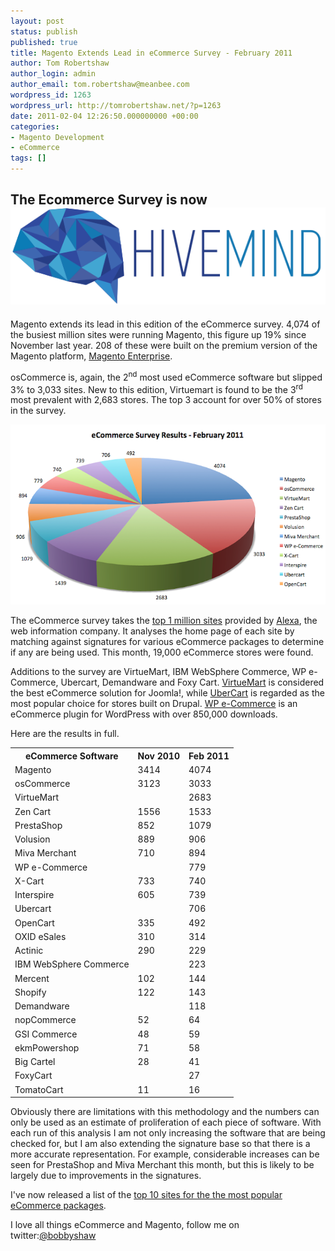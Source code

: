 ```yaml
---
layout: post
status: publish
published: true
title: Magento Extends Lead in eCommerce Survey - February 2011
author: Tom Robertshaw
author_login: admin
author_email: tom.robertshaw@meanbee.com
wordpress_id: 1263
wordpress_url: http://tomrobertshaw.net/?p=1263
date: 2011-02-04 12:26:50.000000000 +00:00
categories:
- Magento Development
- eCommerce
tags: []
---
```


<div class="hivemind-promo">
    <h2>The Ecommerce Survey is now <a href="https://askhivemind.com/"><img src="/img/2015/06/hivemind_logo.svg" class="hivemind_logo" /></a></h2>
</div>

Magento extends its lead in this edition of the eCommerce survey.  4,074 of the busiest million sites were running Magento, this figure up 19% since November last year. 208 of these were built on the premium version of the Magento platform, <a href="http://www.magentocommerce.com/product/enterprise-edition">Magento Enterprise</a>.

osCommerce is, again, the 2<sup>nd</sup> most used eCommerce software but slipped 3% to 3,033 sites.  New to this edition, Virtuemart is found to be the 3<sup>rd</sup> most prevalent with 2,683 stores.  The top 3 account for over 50% of stores in the survey.

<img src="/img/2011/02/eCommerce-Survey-Results-Februrary-2011.png" alt="eCommerce Survey Results - February 2011" title="eCommerce Survey Results - February 2011" />

The eCommerce survey takes the <a href="http://www.alexa.com/topsites">top 1 million sites</a> provided by <a href="http://www.alexa.com/">Alexa</a>, the web information company.  It analyses the home page of each site by matching against signatures for various eCommerce packages to determine if any are being used.  This month, 19,000 eCommerce stores were found.

Additions to the survey are VirtueMart, IBM WebSphere Commerce, WP e-Commerce, Ubercart, Demandware and Foxy Cart.   <a href="http://virtuemart.net/">VirtueMart</a> is considered the best eCommerce solution for Joomla!, while <a href="http://www.ubercart.org/">UberCart</a> is regarded as the most popular choice for stores built on Drupal.   <a href="http://www.instinct.co.nz/e-commerce/">WP e-Commerce</a> is an eCommerce plugin for WordPress with over 850,000 downloads.

Here are the results in full.

<table>
    <tbody>
     <tr><th>eCommerce Software</th><th>Nov 2010</th><th>Feb 2011</th>
     <tr><td>Magento</td><td>3414</td><td>4074</td></tr>
     <tr><td>osCommerce</td><td>3123</td><td>3033</td></tr>
     <tr><td>VirtueMart</td><td></td><td>2683</td></tr>
     <tr><td>Zen Cart</td><td>1556</td><td>1533</td></tr>
     <tr><td>PrestaShop</td><td>852</td><td>1079</td></tr>
     <tr><td>Volusion</td><td>889</td><td>906</td></tr>
     <tr><td>Miva Merchant</td><td>710</td><td>894</td></tr>
     <tr><td>WP e-Commerce</td><td></td><td>779</td></tr>
     <tr><td>X-Cart</td><td>733</td><td>740</td></tr>
     <tr><td>Interspire</td><td>605</td><td>739</td></tr>
     <tr><td>Ubercart</td><td></td><td>706</td></tr>
     <tr><td>OpenCart</td><td>335</td><td>492</td></tr>
     <tr><td>OXID eSales</td><td>310</td><td>314</td></tr>
     <tr><td>Actinic</td><td>290</td><td>229</td></tr>
     <tr><td>IBM WebSphere Commerce</td><td></td><td>223</td></tr>
     <tr><td>Mercent</td><td>102</td><td>144</td></tr>
     <tr><td>Shopify</td><td>122</td><td>143</td></tr>
     <tr><td>Demandware</td><td></td><td>118</td></tr>
     <tr><td>nopCommerce</td><td>52</td><td>64</td></tr>
     <tr><td>GSI Commerce</td><td>48</td><td>59</td></tr>
     <tr><td>ekmPowershop</td><td>71</td><td>58</td></tr>
     <tr><td>Big Cartel</td><td>28</td><td>41</td></tr>
     <tr><td>FoxyCart</td><td></td><td>27</td></tr>
     <tr><td>TomatoCart</td><td>11</td><td>16</td></tr>
    </tbody>
</table>


Obviously there are limitations with this methodology and the numbers can only be used as an estimate of proliferation of each piece of software.   With each run of this analysis I am not only increasing the software that are being checked for, but I am also extending the signature base so that there is a more accurate representation.  For example, considerable increases can be seen for PrestaShop and Miva Merchant this month, but this is likely to be largely due to improvements in the signatures.

I've now released a list of the <a href="2011/03/top-10-busiest-sites-for-popular-ecommerce-software/">top 10 sites for the the most popular eCommerce packages</a>.

I love all things eCommerce and Magento, follow me on twitter:<a href="http://twitter.com/bobbyshaw">@bobbyshaw</a>
